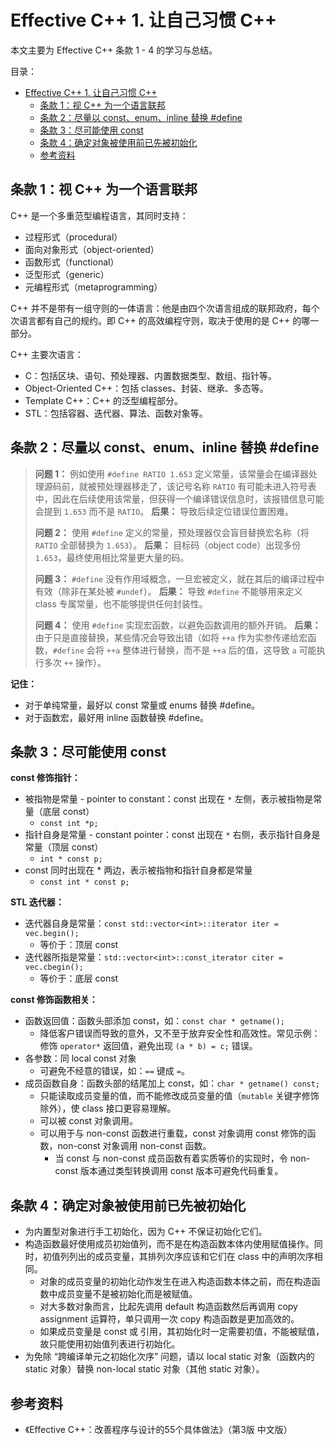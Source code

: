 # Effective C++ 1. 让自己习惯 C++

本文主要为 Effective C++ 条款 1 - 4 的学习与总结。

目录：

- [Effective C++ 1. 让自己习惯 C++](#effective-c-1-让自己习惯-c)
  - [条款 1：视 C++ 为一个语言联邦](#条款-1视-c-为一个语言联邦)
  - [条款 2：尽量以 const、enum、inline 替换 #define](#条款-2尽量以-constenuminline-替换-define)
  - [条款 3：尽可能使用 const](#条款-3尽可能使用-const)
  - [条款 4：确定对象被使用前已先被初始化](#条款-4确定对象被使用前已先被初始化)
  - [参考资料](#参考资料)

## 条款 1：视 C++ 为一个语言联邦

C++ 是一个多重范型编程语言，其同时支持：

* 过程形式（procedural）
* 面向对象形式（object-oriented）
* 函数形式（functional）
* 泛型形式（generic）
* 元编程形式（metaprogramming）

C++ 并不是带有一组守则的一体语言：他是由四个次语言组成的联邦政府，每个次语言都有自己的规约。即 C++ 的高效编程守则，取决于使用的是 C++ 的哪一部分。

C++ 主要次语言：

* C：包括区块、语句、预处理器、内置数据类型、数组、指针等。
* Object-Oriented C++：包括 classes、封装、继承、多态等。
* Template C++：C++ 的泛型编程部分。
* STL：包括容器、迭代器、算法、函数对象等。

## 条款 2：尽量以 const、enum、inline 替换 #define

> **问题 1：** 例如使用 `#define RATIO 1.653` 定义常量，该常量会在编译器处理源码前，就被预处理器移走了，该记号名称 `RATIO` 有可能未进入符号表中，因此在后续使用该常量，但获得一个编译错误信息时，该报错信息可能会提到 `1.653` 而不是 `RATIO`。
> **后果：** 导致后续定位错误位置困难。
>
> **问题 2：** 使用 `#define` 定义的常量，预处理器仅会盲目替换宏名称（将 `RATIO` 全部替换为 `1.653`）。
**后果：** 目标码（object code）出现多份 `1.653`，最终使用相比常量更大量的码。
>
> **问题 3：** `#define` 没有作用域概念，一旦宏被定义，就在其后的编译过程中有效（除非在某处被 `#undef`）。
**后果：** 导致 `#define` 不能够用来定义 class 专属常量，也不能够提供任何封装性。
>
> **问题 4：** 使用 `#define` 实现宏函数，以避免函数调用的额外开销。
>**后果：** 由于只是直接替换，某些情况会导致出错（如将 `++a` 作为实参传递给宏函数，`#define` 会将 `++a` 整体进行替换，而不是 `++a` 后的值，这导致 `a` 可能执行多次 `++` 操作）。

**记住：**

* 对于单纯常量，最好以 const 常量或 enums 替换 #define。
* 对于函数宏，最好用 inline 函数替换 #define。

## 条款 3：尽可能使用 const

**const 修饰指针：**

* 被指物是常量 - pointer to constant：const 出现在 `*` 左侧，表示被指物是常量（底层 const）
  * `const int *p;`
* 指针自身是常量 - constant pointer：const 出现在 `*` 右侧，表示指针自身是常量（顶层 const）
  * `int * const p;`
* const 同时出现在 * 两边，表示被指物和指针自身都是常量
  * `const int * const p;`

**STL 迭代器：**

* 迭代器自身是常量：`const std::vector<int>::iterator iter = vec.begin();`
  * 等价于：顶层 const
* 迭代器所指是常量：`std::vector<int>::const_iterator citer = vec.cbegin();`
  * 等价于：底层 const

**const 修饰函数相关：**

* 函数返回值：函数头部添加 const，如：`const char * getname();`
  *  降低客户错误而导致的意外，又不至于放弃安全性和高效性。常见示例：修饰 `operator*` 返回值，避免出现 `(a * b) = c;` 错误。
* 各参数：同 local const 对象
  * 可避免不经意的错误，如：`==` 键成 `=`。
* 成员函数自身：函数头部的结尾加上 const，如：`char * getname() const;`
  * 只能读取成员变量的值，而不能修改成员变量的值（`mutable` 关键字修饰除外），使 class 接口更容易理解。
  * 可以被 const 对象调用。
  * 可以用于与 non-const 函数进行重载，const 对象调用 const 修饰的函数，non-const 对象调用 non-const 函数。
    * 当 const 与 non-const 成员函数有着实质等价的实现时，令 non-const 版本通过类型转换调用 const 版本可避免代码重复。

## 条款 4：确定对象被使用前已先被初始化

* 为内置型对象进行手工初始化，因为 C++ 不保证初始化它们。
* 构造函数最好使用成员初始值列，而不是在构造函数本体内使用赋值操作。同时，初值列列出的成员变量，其排列次序应该和它们在 class 中的声明次序相同。
  * 对象的成员变量的初始化动作发生在进入构造函数本体之前，而在构造函数中成员变量不是被初始化而是被赋值。
  * 对大多数对象而言，比起先调用 default 构造函数然后再调用 copy assignment 运算符，单只调用一次 copy 构造函数是更加高效的。
  * 如果成员变量是 const 或 引用，其初始化时一定需要初值，不能被赋值，故只能使用初始值列表进行初始化。
* 为免除 “跨编译单元之初始化次序” 问题，请以 local static 对象（函数内的 static 对象）替换 non-local static 对象（其他 static 对象）。

## 参考资料

* 《Effective C++：改善程序与设计的55个具体做法》（第3版 中文版）
